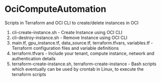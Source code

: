 # OciComputeAutomation
Scripts in Terraform and OCI CLI to create/delete instances in OCI
1. cli-create-instance.sh - Create Instance using OCI CLI
2. cli-destroy-instance.sh - Remove Instance using OCI CLI
3. main.tf, gpu_instance.tf, data_source.tf, terraform.tfvars, variables.tf - Terraform configuration files and variable definitions
4. terraform.tfvars - Include your tenant, compute instance, network and authentication details
5. terraform-create-instance.sh, terraform-create-instance - Bash scripts which eventually can be used by crontab in Linux, to execute the terraform scripts
